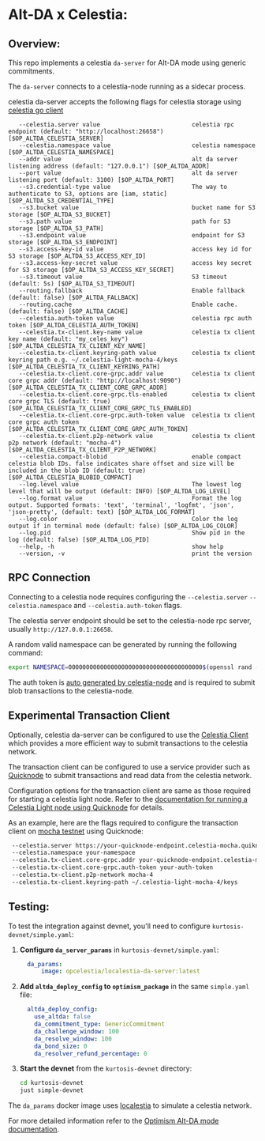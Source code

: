 # Alt-DA x Celestia:

## Overview:

This repo implements a celestia `da-server` for Alt-DA mode using generic
commitments.

The `da-server` connects to a celestia-node running as a sidecar process.

celestia da-server accepts the following flags for celestia storage using
[celestia go client](https://docs.celestia.org/how-to-guides/client/go#create-main-go)

````
   --celestia.server value                          celestia rpc endpoint (default: "http://localhost:26658") [$OP_ALTDA_CELESTIA_SERVER]
   --celestia.namespace value                       celestia namespace [$OP_ALTDA_CELESTIA_NAMESPACE]
   --addr value                                     alt da server listening address (default: "127.0.0.1") [$OP_ALTDA_ADDR]
   --port value                                     alt da server listening port (default: 3100) [$OP_ALTDA_PORT]
   --s3.credential-type value                       The way to authenticate to S3, options are [iam, static] [$OP_ALTDA_S3_CREDENTIAL_TYPE]
   --s3.bucket value                                bucket name for S3 storage [$OP_ALTDA_S3_BUCKET]
   --s3.path value                                  path for S3 storage [$OP_ALTDA_S3_PATH]
   --s3.endpoint value                              endpoint for S3 storage [$OP_ALTDA_S3_ENDPOINT]
   --s3.access-key-id value                         access key id for S3 storage [$OP_ALTDA_S3_ACCESS_KEY_ID]
   --s3.access-key-secret value                     access key secret for S3 storage [$OP_ALTDA_S3_ACCESS_KEY_SECRET]
   --s3.timeout value                               S3 timeout (default: 5s) [$OP_ALTDA_S3_TIMEOUT]
   --routing.fallback                               Enable fallback (default: false) [$OP_ALTDA_FALLBACK]
   --routing.cache                                  Enable cache. (default: false) [$OP_ALTDA_CACHE]
   --celestia.auth-token value                      celestia rpc auth token [$OP_ALTDA_CELESTIA_AUTH_TOKEN]
   --celestia.tx-client.key-name value              celestia tx client key name (default: "my_celes_key") [$OP_ALTDA_CELESTIA_TX_CLIENT_KEY_NAME]
   --celestia.tx-client.keyring-path value          celestia tx client keyring path e.g. ~/.celestia-light-mocha-4/keys [$OP_ALTDA_CELESTIA_TX_CLIENT_KEYRING_PATH]
   --celestia.tx-client.core-grpc.addr value        celestia tx client core grpc addr (default: "http://localhost:9090") [$OP_ALTDA_CELESTIA_TX_CLIENT_CORE_GRPC_ADDR]
   --celestia.tx-client.core-grpc.tls-enabled       celestia tx client core grpc TLS (default: true) [$OP_ALTDA_CELESTIA_TX_CLIENT_CORE_GRPC_TLS_ENABLED]
   --celestia.tx-client.core-grpc.auth-token value  celestia tx client core grpc auth token [$OP_ALTDA_CELESTIA_TX_CLIENT_CORE_GRPC_AUTH_TOKEN]
   --celestia.tx-client.p2p-network value           celestia tx client p2p network (default: "mocha-4") [$OP_ALTDA_CELESTIA_TX_CLIENT_P2P_NETWORK]
   --celestia.compact-blobid                        enable compact celestia blob IDs. false indicates share offset and size will be included in the blob ID (default: true) [$OP_ALTDA_CELESTIA_BLOBID_COMPACT]
   --log.level value                                The lowest log level that will be output (default: INFO) [$OP_ALTDA_LOG_LEVEL]
   --log.format value                               Format the log output. Supported formats: 'text', 'terminal', 'logfmt', 'json', 'json-pretty', (default: text) [$OP_ALTDA_LOG_FORMAT]
   --log.color                                      Color the log output if in terminal mode (default: false) [$OP_ALTDA_LOG_COLOR]
   --log.pid                                        Show pid in the log (default: false) [$OP_ALTDA_LOG_PID]
   --help, -h                                       show help
   --version, -v                                    print the version
````

## RPC Connection

Connecting to a celestia node requires configuring the `--celestia.server`
`--celestia.namespace` and `--celestia.auth-token` flags.

The celestia server endpoint should be set to the celestia-node rpc server,
usually `http://127.0.0.1:26658`.

A random valid namespace can be generated by running the following command:

```sh
export NAMESPACE=00000000000000000000000000000000000000$(openssl rand -hex 10)
```

The auth token is [auto generated by
celestia-node](https://docs.celestia.org/developers/node-tutorial#auth-token)
and is required to submit blob transactions to the celestia-node.

## Experimental Transaction Client

Optionally, celestia da-server can be configured to use the [Celestia
Client](https://github.com/celestiaorg/celestia-node/tree/main/api/client)
which provides a more efficient way to submit transactions to the celestia
network.

The transaction client can be configured to use a service provider such as
[Quicknode](https://www.quicknode.com/docs/celestia) to submit transactions and
read data from the celestia network.

Configuration options for the transaction client are same as those required for
starting a celestia light node. Refer to the [documentation for running
a Celestia Light node using
Quicknode](https://www.quicknode.com/guides/infrastructure/node-setup/run-a-celestia-light-node#starting-your-light-node)
for details.

As an example, here are the flags required to configure the transaction client
on [mocha testnet](https://docs.celestia.org/how-to-guides/mocha-testnet) using
Quicknode:

```sh
 --celestia.server https://your-quicknode-endpoint.celestia-mocha.quiknode.pro/your-auth-token
 --celestia.namespace your-namespace
 --celestia.tx-client.core-grpc.addr your-quicknode-endpoint.celestia-mocha.quiknode.pro:9090
 --celestia.tx-client.core-grpc.auth-token your-auth-token
 --celestia.tx-client.p2p-network mocha-4
 --celestia.tx-client.keyring-path ~/.celestia-light-mocha-4/keys
 ```

## Testing:

To test the integration against devnet, you'll need to configure `kurtosis-devnet/simple.yaml`:

1.  **Configure `da_server_params`** in `kurtosis-devnet/simple.yaml`:

    ```yaml
      da_params:
          image: opcelestia/localestia-da-server:latest
    ```

2.  **Add `altda_deploy_config` to `optimism_package`** in the same `simple.yaml` file:

    ```yaml
      altda_deploy_config:
        use_altda: false
        da_commitment_type: GenericCommitment
        da_challenge_window: 100
        da_resolve_window: 100
        da_bond_size: 0
        da_resolver_refund_percentage: 0
    ```

3.  **Start the devnet** from the `kurtosis-devnet` directory:

    ```sh
    cd kurtosis-devnet
    just simple-devnet
    ```

The `da_params` docker image uses [localestia](https://github.com/celestiaorg/localestia) to simulate a celestia network.

For more detailed information refer to the [Optimism Alt-DA mode documentation](https://docs.optimism.io/operators/chain-operators/features/alt-da-mode).
